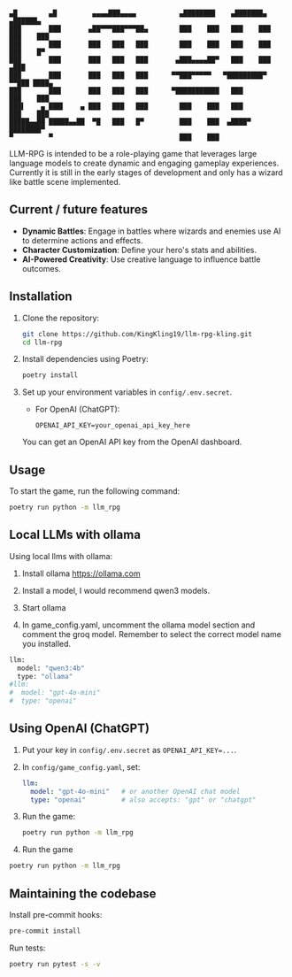 ```

▄█        ▄█         ▄▄▄▄███▄▄▄▄           ▄████████    ▄███████▄    ▄██████▄
███       ███       ▄██▀▀▀███▀▀▀██▄        ███    ███   ███    ███   ███    ███
███       ███       ███   ███   ███        ███    ███   ███    ███   ███    █▀
███       ███       ███   ███   ███       ▄███▄▄▄▄██▀   ███    ███  ▄███
███       ███       ███   ███   ███      ▀▀███▀▀▀▀▀   ▀█████████▀  ▀▀███ ████▄
███       ███       ███   ███   ███      ▀███████████   ███          ███    ███
███▌    ▄ ███▌    ▄ ███   ███   ███        ███    ███   ███          ███    ███
█████▄▄██ █████▄▄██  ▀█   ███   █▀         ███    ███  ▄████▀        ████████▀
▀         ▀                                ███    ███
```

LLM-RPG is intended to be a role-playing game that leverages large language models to create dynamic and engaging gameplay experiences. Currently it is still in the early stages of development and only has a wizard like battle scene implemented.

## Current / future features

- **Dynamic Battles**: Engage in battles where wizards and enemies use AI to determine actions and effects.
- **Character Customization**: Define your hero's stats and abilities.
- **AI-Powered Creativity**: Use creative language to influence battle outcomes.

## Installation

1. Clone the repository:

   ```bash
   git clone https://github.com/KingKling19/llm-rpg-kling.git
   cd llm-rpg
   ```

2. Install dependencies using Poetry:

   ```bash
   poetry install
   ```

3. Set up your environment variables in `config/.env.secret`.

   - For OpenAI (ChatGPT):

     ```plaintext
     OPENAI_API_KEY=your_openai_api_key_here
     ```

   You can get an OpenAI API key from the OpenAI dashboard.

## Usage

To start the game, run the following command:

```bash
poetry run python -m llm_rpg
```

## Local LLMs with ollama

Using local llms with ollama:

1. Install ollama https://ollama.com

2. Install a model, I would recommend qwen3 models.

3. Start ollama

4. In game_config.yaml, uncomment the ollama model section and comment the groq model. Remember to select the correct model name you installed.

```bash
llm:
  model: "qwen3:4b"
  type: "ollama"
#llm:
#  model: "gpt-4o-mini"
#  type: "openai"
```

## Using OpenAI (ChatGPT)

1. Put your key in `config/.env.secret` as `OPENAI_API_KEY=...`.
2. In `config/game_config.yaml`, set:

   ```yaml
   llm:
     model: "gpt-4o-mini"   # or another OpenAI chat model
     type: "openai"         # also accepts: "gpt" or "chatgpt"
   ```
3. Run the game:

   ```bash
   poetry run python -m llm_rpg
   ```

5. Run the game

```bash
poetry run python -m llm_rpg
```

## Maintaining the codebase

Install pre-commit hooks:

```bash
pre-commit install
```

Run tests:

```bash
poetry run pytest -s -v
```
